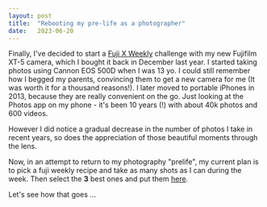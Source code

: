 ```yaml
---
layout: post
title:  "Rebooting my pre-life as a photographer"
date:   2023-06-20
---
```


Finally, I've decided to start a [Fuji X Weekly](https://fujixweekly.com) challenge with my new Fujifilm XT-5 camera, which I bought it back in December last year. I started taking photos using Cannon EOS 500D when I was 13 yo. I could still remember how I begged my parents, convincing them to get a new camera for me (It was worth it for a thousand reasons!). I later moved to portable iPhones in 2013, because they are really convenient on the go. Just looking at the Photos app on my phone - it's been 10 years (!) with about 40k photos and 600 videos. 

However I did notice a gradual decrease in the number of photos I take in recent years, so does the appreciation of those beautiful moments through the lens.

Now, in an attempt to return to my photography "prelife",
my current plan is to pick a fuji weekly recipe and take as many shots as I can during the week. Then select the **3** best ones and put them [here](../photo.md).

Let's see how that goes ...

